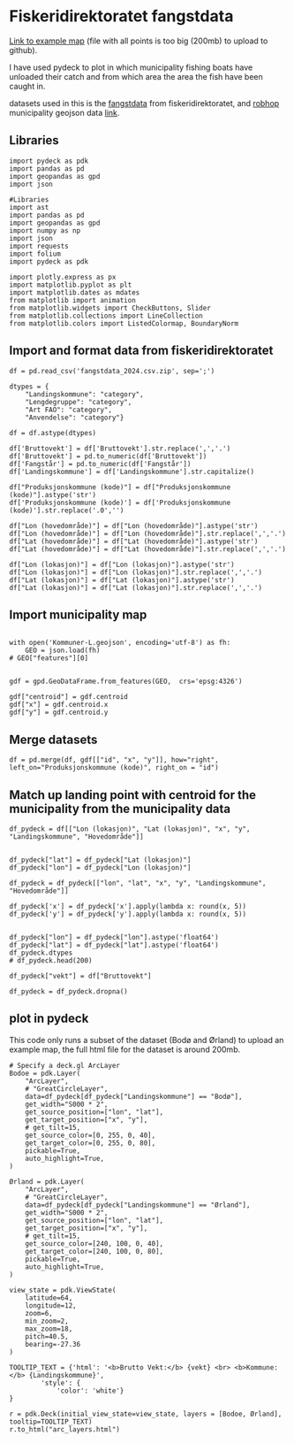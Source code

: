 # Fiskeridirektoratet fangstdata

[Link to example map](arc_layers.html) (file with all points is too big (200mb) to upload to github).

I have used pydeck to plot in which municipality fishing boats have unloaded their catch and from which area the area the fish have been caught in.

datasets used in this is the [fangstdata](https://www.fiskeridir.no/Tall-og-analyse/AApne-data/Fangstdata-seddel-koblet-med-fartoeydata) from fiskeridirektoratet, and [robhop](https://github.com/robhop/) municipality geojson data [link](https://github.com/robhop/fylker-og-kommuner/blob/main/Kommuner-L.geojson).

## Libraries 

```
import pydeck as pdk
import pandas as pd
import geopandas as gpd
import json

#Libraries
import ast
import pandas as pd
import geopandas as gpd
import numpy as np
import json
import requests
import folium
import pydeck as pdk

import plotly.express as px
import matplotlib.pyplot as plt
import matplotlib.dates as mdates
from matplotlib import animation
from matplotlib.widgets import CheckButtons, Slider
from matplotlib.collections import LineCollection
from matplotlib.colors import ListedColormap, BoundaryNorm

```
## Import and format data from fiskeridirektoratet
```
df = pd.read_csv('fangstdata_2024.csv.zip', sep=';')

dtypes = {
    "Landingskommune": "category",
    "Lengdegruppe": "category",
    "Art FAO": "category",
    "Anvendelse": "category"}

df = df.astype(dtypes)

df['Bruttovekt'] = df['Bruttovekt'].str.replace(',','.')
df['Bruttovekt'] = pd.to_numeric(df['Bruttovekt'])
df['Fangstår'] = pd.to_numeric(df['Fangstår'])
df['Landingskommune'] = df['Landingskommune'].str.capitalize()

df["Produksjonskommune (kode)"] = df["Produksjonskommune (kode)"].astype('str')
df['Produksjonskommune (kode)'] = df['Produksjonskommune (kode)'].str.replace('.0','')

df["Lon (hovedområde)"] = df["Lon (hovedområde)"].astype('str')
df["Lon (hovedområde)"] = df["Lon (hovedområde)"].str.replace(',','.')
df["Lat (hovedområde)"] = df["Lat (hovedområde)"].astype('str')
df["Lat (hovedområde)"] = df["Lat (hovedområde)"].str.replace(',','.')

df["Lon (lokasjon)"] = df["Lon (lokasjon)"].astype('str')
df["Lon (lokasjon)"] = df["Lon (lokasjon)"].str.replace(',','.')
df["Lat (lokasjon)"] = df["Lat (lokasjon)"].astype('str')
df["Lat (lokasjon)"] = df["Lat (lokasjon)"].str.replace(',','.')

```
## Import municipality map 

```

with open('Kommuner-L.geojson', encoding='utf-8') as fh:
    GEO = json.load(fh)
# GEO["features"][0]


gdf = gpd.GeoDataFrame.from_features(GEO,  crs='epsg:4326')

gdf["centroid"] = gdf.centroid
gdf["x"] = gdf.centroid.x
gdf["y"] = gdf.centroid.y

```
## Merge datasets

```
df = pd.merge(df, gdf[["id", "x", "y"]], how="right", left_on="Produksjonskommune (kode)", right_on = "id")
```

## Match up landing point with centroid for the municipality from the municipality data
```
df_pydeck = df[["Lon (lokasjon)", "Lat (lokasjon)", "x", "y", "Landingskommune", "Hovedområde"]]


df_pydeck["lat"] = df_pydeck["Lat (lokasjon)"]
df_pydeck["lon"] = df_pydeck["Lon (lokasjon)"]

df_pydeck = df_pydeck[["lon", "lat", "x", "y", "Landingskommune", "Hovedområde"]]

df_pydeck['x'] = df_pydeck['x'].apply(lambda x: round(x, 5))
df_pydeck['y'] = df_pydeck['y'].apply(lambda x: round(x, 5))


df_pydeck["lon"] = df_pydeck["lon"].astype('float64')
df_pydeck["lat"] = df_pydeck["lat"].astype('float64')
df_pydeck.dtypes
# df_pydeck.head(200)

df_pydeck["vekt"] = df["Bruttovekt"]

df_pydeck = df_pydeck.dropna()

```

## plot in pydeck

This code only runs a subset of the dataset (Bodø and Ørland) to upload an example map, the full html file for the dataset is around 200mb. 
```
# Specify a deck.gl ArcLayer
Bodoe = pdk.Layer(
    "ArcLayer",
    # "GreatCircleLayer",
    data=df_pydeck[df_pydeck["Landingskommune"] == "Bodø"],
    get_width="S000 * 2",
    get_source_position=["lon", "lat"],
    get_target_position=["x", "y"],
    # get_tilt=15,
    get_source_color=[0, 255, 0, 40],
    get_target_color=[0, 255, 0, 80],
    pickable=True,
    auto_highlight=True,
)

Ørland = pdk.Layer(
    "ArcLayer",
    # "GreatCircleLayer",
    data=df_pydeck[df_pydeck["Landingskommune"] == "Ørland"],
    get_width="S000 * 2",
    get_source_position=["lon", "lat"],
    get_target_position=["x", "y"],
    # get_tilt=15,
    get_source_color=[240, 100, 0, 40],
    get_target_color=[240, 100, 0, 80],
    pickable=True,
    auto_highlight=True,
)

view_state = pdk.ViewState(
    latitude=64,
    longitude=12,
    zoom=6,
    min_zoom=2,
    max_zoom=18,
    pitch=40.5,
    bearing=-27.36
)

TOOLTIP_TEXT = {'html': '<b>Brutto Vekt:</b> {vekt} <br> <b>Kommune:</b> {Landingskommune}',
        'style': {
            'color': 'white'}
}

r = pdk.Deck(initial_view_state=view_state, layers = [Bodoe, Ørland],  tooltip=TOOLTIP_TEXT)
r.to_html("arc_layers.html")

```
